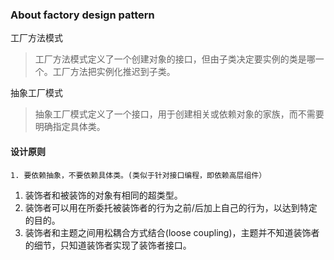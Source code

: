 

### About factory design pattern
工厂方法模式
> 工厂方法模式定义了一个创建对象的接口，但由子类决定要实例的类是哪一个。工厂方法把实例化推迟到子类。

抽象工厂模式
> 抽象工厂模式定义了一个接口，用于创建相关或依赖对象的家族，而不需要明确指定具体类。

#### 设计原则

```
1. 要依赖抽象，不要依赖具体类。(类似于针对接口编程，即依赖高层组件）
```

1. 装饰者和被装饰的对象有相同的超类型。
2. 装饰者可以用在所委托被装饰者的行为之前/后加上自己的行为，以达到特定的目的。
3. 装饰者和主题之间用松耦合方式结合(loose  coupling)，主题并不知道装饰者的细节，只知道装饰者实现了装饰者接口。